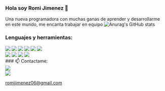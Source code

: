 ### Hola soy Romi Jimenez 👋
Una nueva programadora con muchas ganas de aprender y desarrollarme en este mundo, me encanta trabajar en equipo
![Anurag's GitHub stats](https://github-readme-stats.vercel.app/api?username=julietajimenez&show_icons=true&theme=radical)
### Lenguajes y herramientas:
<div>
  <img src="https://img.shields.io/badge/JavaScript-F7DF1E?style=for-the-badge&logo=javascript&logoColor=black"/>
  <img src="https://img.shields.io/badge/React-20232A?style=for-the-badge&logo=react&logoColor=61DAFB"/>
  <img src="https://img.shields.io/badge/Redux-593D88?style=for-the-badge&logo=redux&logoColor=white"/>
  <img src="https://img.shields.io/badge/CSS-239120?&style=for-the-badge&logo=css3&logoColor=white"/>
  <img src="https://img.shields.io/badge/HTML5-E34F26?style=for-the-badge&logo=html5&logoColor=white"/>
  <img src="https://img.shields.io/badge/Bootstrap-563D7C?style=for-the-badge&logo=bootstrap&logoColor=white"/>
</div>
<div>
  <img src="https://img.shields.io/badge/Node.js-43853D?style=for-the-badge&logo=node.js&logoColor=white"/>
  <img src="https://img.shields.io/badge/Express.js-404D59?style=for-the-badge"/>
  <img src="https://img.shields.io/badge/PostgreSQL-316192?style=for-the-badge&logo=postgresql&logoColor=white"/>
  <img src="https://img.shields.io/badge/sequelize-323330?style=for-the-badge&logo=sequelize&logoColor=blue"/>
</div>
###  📫 Contactame:
<div>
  <a href="https://www.linkedin.com/in/romijulietajimenez"><img src="https://img.shields.io/badge/LinkedIn-0077B5?style=for-the-badge&logo=linkedin&logoColor=white"/></a>
  </div>
 <div>
  <img src="https://img.shields.io/badge/Gmail-D14836?style=for-the-badge&logo=gmail&logoColor=white"/><a href=""><p>romijimenez06@gmail.com</p></a>
</div>
